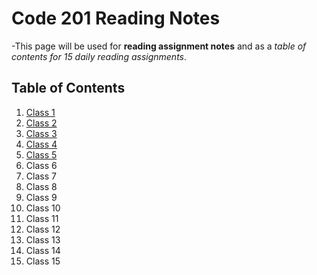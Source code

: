 # Code 201 Reading Notes

-This page will be used for **reading assignment notes** and as a *table of contents for 15 daily reading assignments*.

## Table of Contents
1.  [Class 1](class-01.md)
1.  [Class 2](class-02.md)
1.  [Class 3](class-03.md)
1.  [Class 4](class-04.md)
1.  [Class 5](class-05.md)
1.  Class 6
1.  Class 7
1.  Class 8
1.  Class 9
1.  Class 10
1.  Class 11
1.  Class 12
1.  Class 13
1.  Class 14
1.  Class 15
